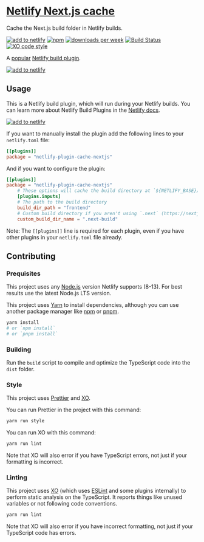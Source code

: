 # [Netlify Next.js cache](https://app.netlify.com/plugins/netlify-plugin-cache-nextjs/install)

Cache the Next.js build folder in Netlify builds.

[![add to netlify](https://img.shields.io/badge/add%20to-netlify-00AD9F)](https://app.netlify.com/plugins/netlify-plugin-cache-nextjs/install)
[![npm](https://img.shields.io/npm/v/netlify-plugin-cache-nextjs)](https://www.npmjs.com/package/netlify-plugin-cache-nextjs)
[![downloads per week](https://img.shields.io/npm/dw/netlify-plugin-cache-nextjs)](https://www.npmjs.com/package/netlify-plugin-cache-nextjs)
[![Build Status](https://github.com/pizzafox/netlify-cache-nextjs/workflows/CI/badge.svg)](https://github.com/pizzafox/netlify-cache-nextjs/actions)
[![XO code style](https://img.shields.io/badge/code_style-XO-5ed9c7.svg)](https://github.com/xojs/xo)

A [popular](https://www.netlify.com/blog/2020/06/22/top-10-netlify-build-plugins/#4-next-js-cache) [Netlify build plugin](https://docs.netlify.com/configure-builds/build-plugins/).

[![add to netlify](https://img.shields.io/badge/add%20to-netlify-00AD9F)](https://app.netlify.com/plugins/netlify-plugin-cache-nextjs/install)

## Usage

This is a Netlify build plugin, which will run during your Netlify builds. You can learn more about Netlify Build Plugins in the [Netlify docs](https://docs.netlify.com/configure-builds/build-plugins/).

[![add to netlify](https://img.shields.io/badge/add%20to-netlify-00AD9F)](https://app.netlify.com/plugins/netlify-plugin-cache-nextjs/install)

If you want to manually install the plugin add the following lines to your `netlify.toml` file:

```toml
[[plugins]]
package = "netlify-plugin-cache-nextjs"
```

And if you want to configure the plugin:

```toml
[[plugins]]
package = "netlify-plugin-cache-nextjs"
	# These options will cache the build directory at `${NETLIFY_BASE}/frontend/.next-build`
	[plugins.inputs]
	# The path to the build directory
	build_dir_path = "frontend"
	# Custom build directory if you aren't using `.next` (https://nextjs.org/docs/api-reference/next.config.js/setting-a-custom-build-directory)
	custom_build_dir_name = ".next-build"
```

Note: The `[[plugins]]` line is required for each plugin, even if you have other plugins in your `netlify.toml` file already.

## Contributing

### Prequisites

This project uses any [Node.js](https://nodejs.org) version Netlify supports (8-13).
For best results use the latest Node.js LTS version.

This project uses [Yarn](https://yarnpkg.com) to install dependencies, although you can use another package manager like [npm](https://www.npmjs.com) or [pnpm](https://pnpm.js.org).

```sh
yarn install
# or `npm install`
# or `pnpm install`
```

### Building

Run the `build` script to compile and optimize the TypeScript code into the `dist` folder.

### Style

This project uses [Prettier](https://prettier.io) and [XO](https://github.com/xojs/xo).

You can run Prettier in the project with this command:

```sh
yarn run style
```

You can run XO with this command:

```sh
yarn run lint
```

Note that XO will also error if you have TypeScript errors, not just if your formatting is incorrect.

### Linting

This project uses [XO](https://github.com/xojs/xo) (which uses [ESLint](https://eslint.org) and some plugins internally) to perform static analysis on the TypeScript.
It reports things like unused variables or not following code conventions.

```sh
yarn run lint
```

Note that XO will also error if you have incorrect formatting, not just if your TypeScript code has errors.
